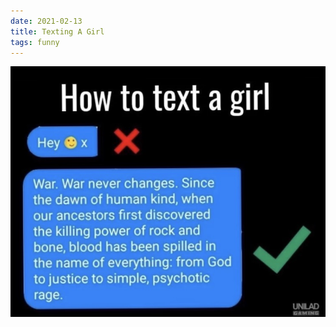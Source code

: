 ```yaml
---
date: 2021-02-13
title: Texting A Girl
tags: funny
---
```


![texting.jpg](https://raw.githubusercontent.com/muneer78/muneer78.github.io/master/images/texting.jpg)
